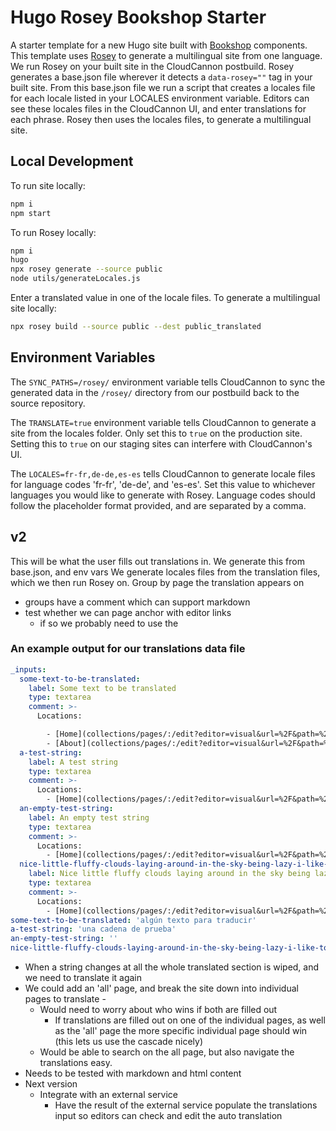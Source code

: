 # Hugo Rosey Bookshop Starter

A starter template for a new Hugo site built with [Bookshop](https://github.com/CloudCannon/bookshop) components.
This template uses [Rosey](https://rosey.app/) to generate a multilingual site from one language.
We run Rosey on your built site in the CloudCannon postbuild.
Rosey generates a base.json file wherever it detects a `data-rosey=""` tag in your built site.
From this base.json file we run a script that creates a locales file for each locale listed in your LOCALES environment variable.
Editors can see these locales files in the CloudCannon UI, and enter translations for each phrase.
Rosey then uses the locales files, to generate a multilingual site.

## Local Development

To run site locally:

```bash
npm i
npm start
```

To run Rosey locally:

```bash
npm i
hugo
npx rosey generate --source public
node utils/generateLocales.js
```

Enter a translated value in one of the locale files.
To generate a multilingual site locally:

```bash
npx rosey build --source public --dest public_translated
```

## Environment Variables

The `SYNC_PATHS=/rosey/` environment variable tells CloudCannon to sync the generated data in the `/rosey/` directory from our postbuild back to the source repository.

The `TRANSLATE=true` environment variable tells CloudCannon to generate a site from the locales folder. Only set this to `true` on the production site. Setting this to `true` on our staging sites can interfere with CloudCannon's UI.

The `LOCALES=fr-fr,de-de,es-es` tells CloudCannon to generate locale files for language codes 'fr-fr', 'de-de', and 'es-es'. Set this value to whichever languages you would like to generate with Rosey. Language codes should follow the placeholder format provided, and are separated by a comma.

## v2

This will be what the user fills out translations in.
We generate this from base.json, and env vars
We generate locales files from the translation files, which we then run Rosey on.
Group by page the translation appears on

- groups have a comment which can support markdown
- test whether we can page anchor with editor links
  - if so we probably need to use the

### An example output for our translations data file

```yaml
_inputs:
  some-text-to-be-translated:
    label: Some text to be translated
    type: textarea
    comment: >-
      Locations:

        - [Home](collections/pages/:/edit?editor=visual&url=%2F&path=%2Fcontent%2F_index.md&collection=pages) 
        - [About](collections/pages/:/edit?editor=visual&url=%2F&path=%2Fcontent%2F_index.md&collection=pages)
  a-test-string:
    label: A test string
    type: textarea
    comment: >-
      Locations:
        - [Home](collections/pages/:/edit?editor=visual&url=%2F&path=%2Fcontent%2F_index.md&collection=pages)
  an-empty-test-string:
    label: An empty test string
    type: textarea
    comment: >-
      Locations:
        - [Home](collections/pages/:/edit?editor=visual&url=%2F&path=%2Fcontent%2F_index.md&collection=pages)
  nice-little-fluffy-clouds-laying-around-in-the-sky-being-lazy-i-like-to-beat-the-brush-let's-make-some-happy-little-clouds-in-our-world-the-least-little-bit-can-do-so-much-let's-get-wild-today-trees-grow-however-makes-them-happy:
    label: Nice little fluffy clouds laying around in the sky being lazy. I like to beat the brush. Let's make some happy little clouds in our world. The least little bit can do so much. Let's get wild today. Trees grow however makes them happy.
    type: textarea
    comment: >-
      Locations:
        - [Home](collections/pages/:/edit?editor=visual&url=%2F&path=%2Fcontent%2F_index.md&collection=pages)
some-text-to-be-translated: 'algún texto para traducir'
a-test-string: 'una cadena de prueba'
an-empty-test-string: ''
nice-little-fluffy-clouds-laying-around-in-the-sky-being-lazy-i-like-to-beat-the-brush-let's-make-some-happy-little-clouds-in-our-world-the-least-little-bit-can-do-so-much-let's-get-wild-today-trees-grow-however-makes-them-happy: ''
```

- When a string changes at all the whole translated section is wiped, and we need to translate it again
- We could add an 'all' page, and break the site down into individual pages to translate -
  - Would need to worry about who wins if both are filled out
    - If translations are filled out on one of the individual pages, as well as the 'all' page the more specific individual page should win (this lets us use the cascade nicely)
  - Would be able to search on the all page, but also navigate the translations easy.
- Needs to be tested with markdown and html content
- Next version
  - Integrate with an external service
    - Have the result of the external service populate the translations input so editors can check and edit the auto translation
